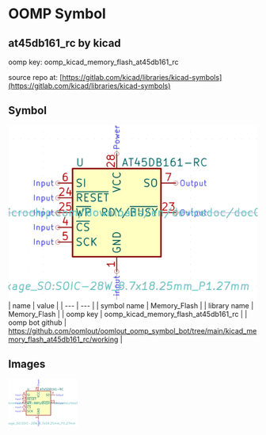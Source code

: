 # OOMP Symbol  
## at45db161_rc  by kicad  
  
oomp key: oomp_kicad_memory_flash_at45db161_rc  
  
source repo at: [https://gitlab.com/kicad/libraries/kicad-symbols](https://gitlab.com/kicad/libraries/kicad-symbols)  
## Symbol  
  
[![working.png](working_600.png)](working.png)  
| name | value | 
| --- | --- | 
| symbol name | Memory_Flash | 
| library name | Memory_Flash | 
| oomp key | oomp_kicad_memory_flash_at45db161_rc | 
| oomp bot github | https://github.com/oomlout/oomlout_oomp_symbol_bot/tree/main/kicad_memory_flash_at45db161_rc/working | 
## Images  
  
[![working.png](working_140.png)](working.png)  
